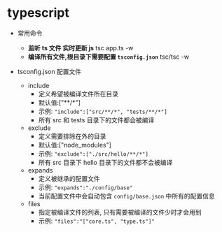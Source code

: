 # typescript

- 常用命令

  - **监听 ts 文件 实时更新 js** tsc app.ts -w
  - **编译所有文件,根目录下需要配置 `tsconfig.json`** tsc/tsc -w

- tsconfig.json 配置文件
  - include
    - 定义希望被编译文件所在目录
    - 默认值:["**/*"]
    - 示例: `"include":["src/**/*", "tests/**/*"]`
    - 所有 src 和 tests 目录下的文件都会被编译
  - exclude
    - 定义需要排除在外的目录
    - 默认值:["node_modules"]
    - 示例: `"exclude":["./src/hello/**/*"]`
    - 所有 src 目录下 hello 目录下的文件都不会被编译
  - expands
    - 定义被继承的配置文件
    - 示例: `"expands":"./config/base"`
    - 当前配置文件中会自动包含 `config/base.json` 中所有的配置信息
  - files
    - 指定被编译文件的列表, 只有需要被编译的文件少时才会用到
    - 示例: `"files":"["core.ts", "type.ts"]"`
